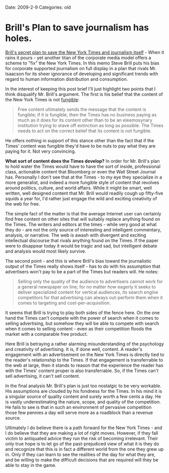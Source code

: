 Date: 2009-2-9
Categories: old

# Brill's Plan to save journalism has holes.

<p><a href="http://www.poynter.org/column.asp?id=45&aid=158210">Brill's secret plan to save the New York Times and journalism itself</a> - When it rains it pours - yet another titan of the corporate media model offers a scheme to "fix" the New York Times.  In this memo Steve Brill puts his bias for corporate supported journalism on full display in a plan that rivals Mr. Isaacson for its sheer ignorance of developing and significant trends with regard to human information distribution and consumption.

In the interest of keeping this post brief I'll just highlight two points that I think disqualify Mr. Brill's argument. The first is his belief that the content of the New York Times is not <a href="http://wordnetweb.princeton.edu/perl/webwn?s=fungible">fungible</a>:

<blockquote>Free content ultimately sends the message that the content is fungible; if it is fungible, then the Times has no business paying as much as it does for its content other than to be an eleemosynary institution trying to stave off extinction as long as possible. The Times needs to act on the correct belief that its content is not fungible.</blockquote>

He offers nothing in support of this stance other than the fact that if the Times' content was fungible they'd have to be nuts to pay what they are paying for it.  Not very convincing.

<strong>What sort of content does the Times develop?</strong> In order for Mr. Brill's plan to hold water the Times would have to have the sort of inside, professional class, actionable content that Bloomberg or even the Wall Street Journal has.  Personally I don't see that at the Times - to my eye they specialize in a more generalist, and indeed a more fungible style of content that revolves around politics, culture, and world affairs.  While it might be smart, well written, well designed content that Mr. Brill would readily cough up fifty-five squids a year for, I'd rather just engage the wild and exciting creativity of the web for free.  

The simple fact of the matter is that the average Internet user can certainly find free content on other sites that will suitably replace anything found on the Times.  The writers and editors at the times - while very good at what they do - are not the only source of interesting and intelligent commentary, analysis, or narrative.  The web is awash with divergent and exciting intellectual discourse that rivals anything found on the Times.  If the paper were to disappear today it would be tragic and sad, but intelligent debate and analysis would most likely survive.

The second point - and this is where Brill's bias toward the journalistic output of the Times really shows itself - has to do with his assumption that advertisers won't pay to be a part of the Times but readers will. He notes: 

<blockquote>Selling only the quality of the audience to advertisers cannot work for a general newspaper on line; for no matter how eagerly it seeks to deliver specialized content for vertical audiences, its search engine competitors for that advertising can always out-perform them when it comes to targeting and cost-per-acquisition.</blockquote>

It seems that Brill is trying to play both sides of the fence here.  On the one hand the Times can't compete with the power of search when it comes to selling advertising, but somehow they will be able to compete with search when it comes to selling content - even as their competition floods the market with a comparable free product. 

Here Brill is betraying a rather alarming misunderstanding of the psychology and creativity of advertising.  It is, if done well, content. A reader's engagement with an advertisement on the New York Times is directly tied to the reader's relationship to the Times.  If that engagement is transferrable to the web at large, then it stands to reason that the experience the reader has with the Times' content proper is also transferrable.  So, if the Times can't sell advertising, it can't sell content.

In the final analysis Mr. Brill's plan is just too nostalgic to be very workable.  His assumptions are clouded by his fondness for the Times.  In his mind it is a singular source of quality content and surely worth a few cents a day. He is vastly underestimating the nature, scope, and quality of the competition. He fails to see is that in such an environment of pervasive competition those few pennies a day will serve more as a roadblock than a revenue source. 

Ultimately I do believe there is a path forward for the New York Times - and I do believe that they are making a lot of right moves.  However, if they fall victim to antiquated advice they run the risk of becoming irrelevant. Their only true hope is to let go of the past-prejudiced view of what it is they do and recognize that this is in fact a different world from the one they grew up in.  Only if they can learn to see the realities of the day for what they are, and be  willing to make the difficult decisions that are required will they be able to stay in the game.

